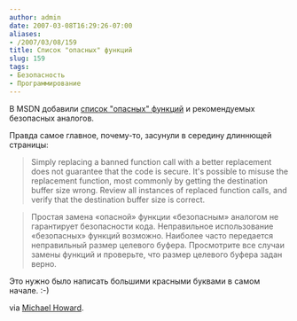 ```yaml
---
author: admin
date: 2007-03-08T16:29:26-07:00
aliases:
- /2007/03/08/159
title: Список "опасных" функций
slug: 159
tags:
- Безопасность
- Программирование
---
```


В MSDN добавили [список "опасных" функций](http://msdn2.microsoft.com/en-us/library/bb288454.aspx) и рекомендуемых безопасных аналогов. 

<!--more-->Правда самое главное, почему-то, засунули в середину длиннющей страницы:

> Simply replacing a banned function call with a better replacement does not guarantee that the code is secure. It's possible to misuse the replacement function, most commonly by getting the destination buffer size wrong.
Review all instances of replaced function calls, and verify that the destination buffer size is correct.

> Простая замена «опасной» функции «безопасным» аналогом не гарантирует безопасности кода. Неправильное использование «безопасных»  функций возможно. Наиболее часто передается неправильный размер целевого буфера. Просмотрите все случаи замены функций и проверьте, что размер целевого буфера задан верно.

Это нужно было написать большими красными буквами в самом начале. :-)

via [Michael Howard](http://blogs.msdn.com/michael_howard/archive/2007/03/08/list-of-banned-apis-now-available.aspx).
